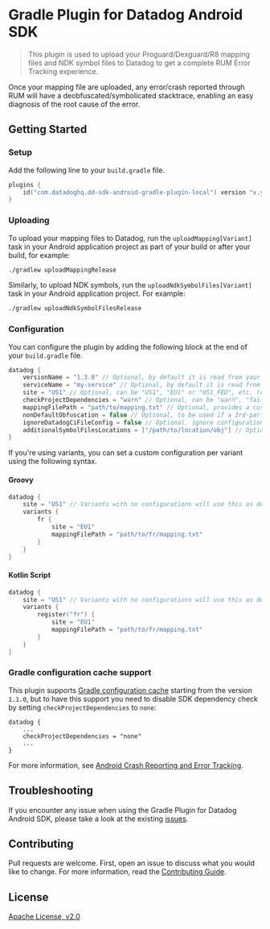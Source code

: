 # Gradle Plugin for Datadog Android SDK

> This plugin is used to upload your Proguard/Dexguard/R8 mapping files and NDK symbol files to Datadog to get a complete RUM Error Tracking experience.

Once your mapping file are uploaded, any error/crash reported through RUM will have a deobfuscated/symbolicated stacktrace, enabling an easy diagnosis of the root cause of the error.

## Getting Started

### Setup

Add the following line to your `build.gradle` file.

```groovy
plugins {
    id("com.datadoghq.dd-sdk-android-gradle-plugin-local") version "x.y.z"
}
```

### Uploading

To upload your mapping files to Datadog, run the `uploadMapping[Variant]` task in your Android application project as part of your build or after your build, for example:

```bash
./gradlew uploadMappingRelease
```

Similarly, to upload NDK symbols, run the `uploadNdkSymbolFiles[Variant]` task in your Android application project. For example:

```bash
./gradlew uploadNdkSymbolFilesRelease
```

### Configuration

You can configure the plugin by adding the following block at the end of your `build.gradle` file.

```groovy
datadog {
    versionName = "1.3.0" // Optional, by default it is read from your Android plugin configuration's version name
    serviceName = "my-service" // Optional, by default it is read from your Android plugin configuration's package name
    site = "US1" // Optional, can be "US1", "EU1" or "US1_FED", etc. (check `DatadogSite` documentation for the full list). Default is "US1"
    checkProjectDependencies = "warn" // Optional, can be "warn", "fail" or "none". Default is "fail". Will check if Datadog SDK is in the project dependencies.
    mappingFilePath = "path/to/mapping.txt" // Optional, provides a custom mapping file path. Default is "build/outputs/mapping/{variant}/mapping.txt".
    nonDefaultObfuscation = false // Optional, to be used if a 3rd-party obfuscation tool is used. Default is false.
    ignoreDatadogCiFileConfig = false // Optional, ignore configuration provided in `datadog-ci.json` file if found. Default is false.
    additionalSymbolFilesLocations = ["/path/to/location/obj"] // Optional, additional locations the Gradle plugin will check for `.so` files during `uploadNdkSymbolFiles` task. Default is none.
}
```

If you're using variants, you can set a custom configuration per variant using the following syntax.

#### Groovy 

```groovy
datadog {
    site = "US1" // Variants with no configurations will use this as default
    variants {
        fr {
            site = "EU1"
            mappingFilePath = "path/to/fr/mapping.txt"
        }
    }
}
```

#### Kotlin Script

```kotlin
datadog {
    site = "US1" // Variants with no configurations will use this as default
    variants {
        register("fr") {
            site = "EU1"
            mappingFilePath = "path/to/fr/mapping.txt"
        }
    }
}
```

### Gradle configuration cache support

This plugin supports [Gradle configuration cache](https://docs.gradle.org/7.1/userguide/configuration_cache.html) starting from the version `1.1.0`, but to have this support you need to disable SDK dependency check by setting `checkProjectDependencies` to `none`:

```
datadog {
    ...
    checkProjectDependencies = "none"
    ...
}
```

For more information, see [Android Crash Reporting and Error Tracking](https://docs.datadoghq.com/real_user_monitoring/error_tracking/android/).

## Troubleshooting

If you encounter any issue when using the Gradle Plugin for Datadog Android SDK, please take a look at 
the existing [issues](https://github.com/DataDog/dd-sdk-android/issues?q=is%3Aissue).

## Contributing

Pull requests are welcome. First, open an issue to discuss what you would like to change. For more information, read the [Contributing Guide](CONTRIBUTING.md).

## License

[Apache License, v2.0](LICENSE)
